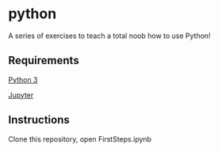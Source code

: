 # python

A series of exercises to teach a total noob how to use Python!

## Requirements

[Python 3](https://www.python.org/download/releases/3.0/)

[Jupyter](https://jupyter.org/install.html)

## Instructions

Clone this repository, open FirstSteps.ipynb 
